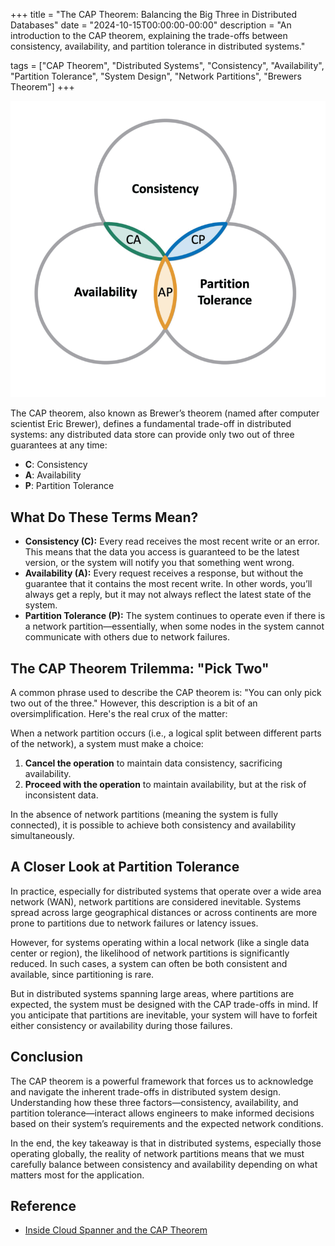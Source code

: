 +++
title = "The CAP Theorem: Balancing the Big Three in Distributed Databases"
date = "2024-10-15T00:00:00-00:00"
description = "An introduction to the CAP theorem, explaining the trade-offs between consistency, availability, and partition tolerance in distributed systems."

tags = ["CAP Theorem", "Distributed Systems", "Consistency", "Availability", "Partition Tolerance", "System Design", "Network Partitions", "Brewers Theorem"]
+++

![banner](/images/the-cap-theorem-balancing-the-big-three-in-distributed-databases/banner.png)

The CAP theorem, also known as Brewer’s theorem (named after computer scientist Eric Brewer), defines a fundamental trade-off in distributed systems: any distributed data store can provide only two out of three guarantees at any time:

- **C**: Consistency
- **A**: Availability
- **P**: Partition Tolerance

## What Do These Terms Mean?

- **Consistency (C):** Every read receives the most recent write or an error. This means that the data you access is guaranteed to be the latest version, or the system will notify you that something went wrong.
- **Availability (A):** Every request receives a response, but without the guarantee that it contains the most recent write. In other words, you’ll always get a reply, but it may not always reflect the latest state of the system.
- **Partition Tolerance (P):** The system continues to operate even if there is a network partition—essentially, when some nodes in the system cannot communicate with others due to network failures.

## The CAP Theorem Trilemma: "Pick Two"

A common phrase used to describe the CAP theorem is: "You can only pick two out of the three." However, this description is a bit of an oversimplification. Here's the real crux of the matter:

When a network partition occurs (i.e., a logical split between different parts of the network), a system must make a choice:

1. **Cancel the operation** to maintain data consistency, sacrificing availability.
2. **Proceed with the operation** to maintain availability, but at the risk of inconsistent data.

In the absence of network partitions (meaning the system is fully connected), it is possible to achieve both consistency and availability simultaneously.

## A Closer Look at Partition Tolerance

In practice, especially for distributed systems that operate over a wide area network (WAN), network partitions are considered inevitable. Systems spread across large geographical distances or across continents are more prone to partitions due to network failures or latency issues.

However, for systems operating within a local network (like a single data center or region), the likelihood of network partitions is significantly reduced. In such cases, a system can often be both consistent and available, since partitioning is rare.

But in distributed systems spanning large areas, where partitions are expected, the system must be designed with the CAP trade-offs in mind. If you anticipate that partitions are inevitable, your system will have to forfeit either consistency or availability during those failures.

## Conclusion

The CAP theorem is a powerful framework that forces us to acknowledge and navigate the inherent trade-offs in distributed system design. Understanding how these three factors—consistency, availability, and partition tolerance—interact allows engineers to make informed decisions based on their system’s requirements and the expected network conditions.

In the end, the key takeaway is that in distributed systems, especially those operating globally, the reality of network partitions means that we must carefully balance between consistency and availability depending on what matters most for the application.

## Reference

- [Inside Cloud Spanner and the CAP Theorem](https://cloud.google.com/blog/products/databases/inside-cloud-spanner-and-the-cap-theorem)
